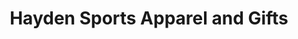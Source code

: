 ---
title: "Hayden Sports Apparel and Gifts"
url: /durham/hayden-sports-apparel-and-gifts/
shop: clothes
---